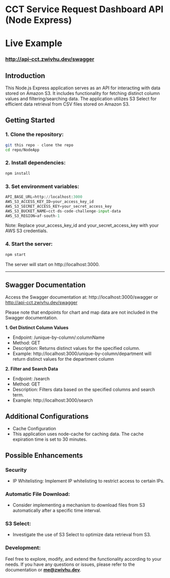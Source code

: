 # CCT Service Request Dashboard API (Node Express)


# Live Example
### http://api-cct.zwivhu.dev/swagger


## Introduction

This Node.js Express application serves as an API for interacting with data stored on Amazon S3. It includes functionality for fetching distinct column values and filtering/searching data. The application utilizes S3 Select for efficient data retrieval from CSV files stored on Amazon S3.

## Getting Started

### 1. Clone the repository:

   ```bash
   git this repo - clone the repo
   cd repo/NodeApp
  ```

### 2. Install dependencies:

   ```bash
   npm install
   ```

### 3. Set environment variables:
```python
API_BASE_URL=http://localhost:3000
AWS_S3_ACCESS_KEY_ID=your_access_key_id
AWS_S3_SECRET_ACCESS_KEY=your_secret_access_key
AWS_S3_BUCKET_NAME=cct-ds-code-challenge-input-data
AWS_S3_REGION=af-south-1
```
Note: Replace your_access_key_id and your_secret_access_key with your AWS S3 credentials.

### 4. Start the server:
   ```bash
   npm start
   ```

The server will start on http://localhost:3000.

_____

## Swagger Documentation
Access the Swagger documentation at: http://localhost:3000/swagger or
http://api-cct.zwivhu.dev/swagger

Please note that endpoints for chart and map data are not included in the Swagger documentation.

**1. Get Distinct Column Values**

   - Endpoint: /unique-by-column/:columnName
  -  Method: GET
  - Description: Returns distinct values for the specified column.
   - Example: http://localhost:3000/unique-by-column/department will return distinct values for the department column

**2. Filter and Search Data**
-  Endpoint: /search
- Method: GET
-  Description: Filters data based on the specified columns and search term.
-  Example: http://localhost:3000/search


## Additional Configurations
- Cache Configuration
-  This application uses node-cache for caching data. The cache expiration time is set to 30 minutes.

## Possible Enhancements
### Security
- IP Whitelisting: Implement IP whitelisting to restrict access to certain IPs.

### Automatic File Download:
- Consider implementing a mechanism to download files from S3 automatically after a specific time interval.

### S3 Select:
- Investigate the use of S3 Select to optimize data retrieval from S3.

### Development:
Feel free to explore, modify, and extend the functionality according to your needs. If you have any questions or issues, please refer to the documentation or **me@zwivhu.dev**.
